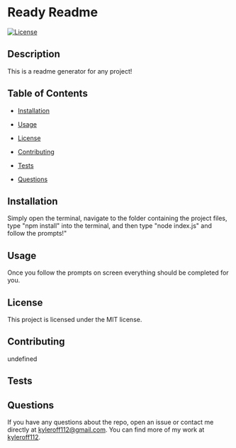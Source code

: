# Ready Readme

[![License](https://img.shields.io/badge/License-MIT-blue.svg)](https://opensource.org/licenses/MIT)

## Description

This is a readme generator for any project!

## Table of Contents

* [Installation](#installation)
* [Usage](#usage)

* [License](#license)

* [Contributing](#contributing)
* [Tests](#tests)
* [Questions](#questions)

## Installation

Simply open the terminal, navigate to the folder containing the project files, type "npm install" into the terminal, and then type "node index.js" and follow the prompts!"

## Usage

Once you follow the prompts on screen everything should be completed for you.

## License

This project is licensed under the MIT license.

## Contributing

undefined

## Tests



## Questions

If you have any questions about the repo, open an issue or contact me directly at kyleroff112@gmail.com. You can find more of my work at [kyleroff112](https://github.com/kyleroff112/).
